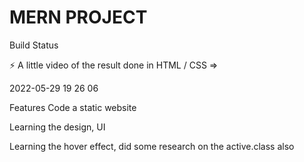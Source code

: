 # MERN PROJECT #
Build Status

⚡ A little video of the result done in HTML / CSS =>

2022-05-29 19 26 06

Features
Code a static website

Learning the design, UI

Learning the hover effect, did some research on the active.class also
